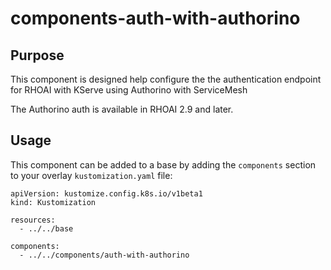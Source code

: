 # components-auth-with-authorino

## Purpose
This component is designed help configure the the authentication endpoint for RHOAI with KServe using Authorino with ServiceMesh

The Authorino auth is available in RHOAI 2.9 and later.

## Usage

This component can be added to a base by adding the `components` section to your overlay `kustomization.yaml` file:

```
apiVersion: kustomize.config.k8s.io/v1beta1
kind: Kustomization

resources:
  - ../../base

components:
  - ../../components/auth-with-authorino
```
